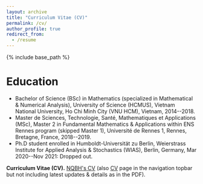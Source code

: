 ```yaml
---
layout: archive
title: "Curriculum Vitae (CV)"
permalink: /cv/
author_profile: true
redirect_from:
  - /resume
---
```


{% include base_path %}

Education
======
* Bachelor of Science (BSc) in Mathematics (specialized in Mathematical & Numerical Analysis), University of Science (HCMUS), Vietnam National University, Ho Chi Minh City (VNU HCM), Vietnam, 2014--2018.
* Master de Sciences, Technologie, Santé, Mathematiques et Applications (MSc), Master 2 in Fundamental Mathematics & Applications within ENS Rennes program (skipped Master 1), Université de Rennes 1, Rennes, Bretagne, France, 2018--2019.
* Ph.D student enrolled in Humboldt-Universität zu Berlin, Weierstrass Institute for Applied Analysis & Stochastics (WIAS), Berlin, Germany, Mar 2020--Nov 2021: Dropped out.

**Curriculum Vitae (CV).** [NQBH's CV](https://github.com/NQBH/miscellaneous/blob/master/CV/NQBH_CV.pdf) (also [CV](/cv/) page in the navigation topbar but not including latest updates & details as in the PDF).

